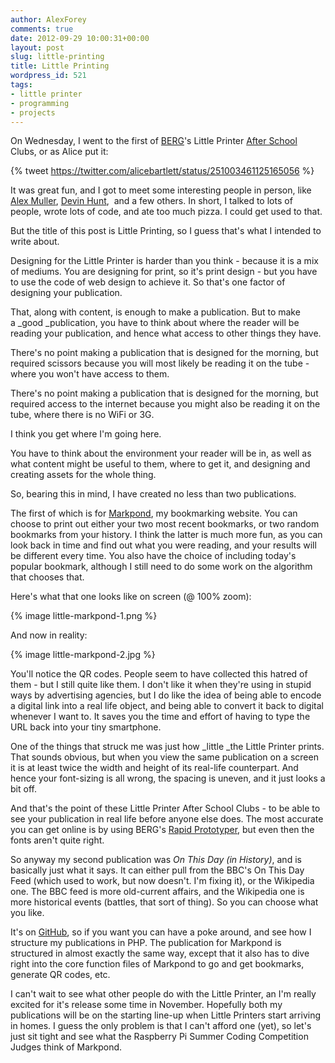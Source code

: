 ```yaml
---
author: AlexForey
comments: true
date: 2012-09-29 10:00:31+00:00
layout: post
slug: little-printing
title: Little Printing
wordpress_id: 521
tags:
- little printer
- programming
- projects
---
```


On Wednesday, I went to the first of [BERG](http://berglondon.com)'s Little Printer [After School](http://bergcloud.com/2012/09/27/school-report/) Clubs, or as Alice put it:

{% tweet https://twitter.com/alicebartlett/status/251003461125165056 %}

It was great fun, and I got to meet some interesting people in person, like [Alex Muller](https://twitter.com/alexmuller), [Devin Hunt](http://www.hailpixel.com/),  and a few others. In short, I talked to lots of people, wrote lots of code, and ate too much pizza. I could get used to that.

But the title of this post is Little Printing, so I guess that's what I intended to write about.

Designing for the Little Printer is harder than you think - because it is a mix of mediums. You are designing for print, so it's print design - but you have to use the code of web design to achieve it. So that's one factor of designing your publication.

That, along with content, is enough to make a publication. But to make a _good _publication, you have to think about where the reader will be reading your publication, and hence what access to other things they have.

There's no point making a publication that is designed for the morning, but required scissors because you will most likely be reading it on the tube - where you won't have access to them.

There's no point making a publication that is designed for the morning, but required access to the internet because you might also be reading it on the tube, where there is no WiFi or 3G.

I think you get where I'm going here.

You have to think about the environment your reader will be in, as well as what content might be useful to them, where to get it, and designing and creating assets for the whole thing.

So, bearing this in mind, I have created no less than two publications.

The first of which is for [Markpond](http://markpond.com), my bookmarking website. You can choose to print out either your two most recent bookmarks, or two random bookmarks from your history. I think the latter is much more fun, as you can look back in time and find out what you were reading, and your results will be different every time. You also have the choice of including today's popular bookmark, although I still need to do some work on the algorithm that chooses that.

Here's what that one looks like on screen (@ 100% zoom):

{% image little-markpond-1.png %}

And now in reality:

{% image little-markpond-2.jpg %}

You'll notice the QR codes. People seem to have collected this hatred of them - but I still quite like them. I don't like it when they're using in stupid ways by advertising agencies, but I do like the idea of being able to encode a digital link into a real life object, and being able to convert it back to digital whenever I want to. It saves you the time and effort of having to type the URL back into your tiny smartphone.

One of the things that struck me was just how _little _the Little Printer prints. That sounds obvious, but when you view the same publication on a screen it is at least twice the width and height of its real-life counterpart. And hence your font-sizing is all wrong, the spacing is uneven, and it just looks a bit off.

And that's the point of these Little Printer After School Clubs - to be able to see your publication in real life before anyone else does. The most accurate you can get online is by using BERG's [Rapid Prototyper](http://remote.bergcloud.com/developers/tools/), but even then the fonts aren't quite right.

So anyway my second publication was _On This Day (in History)_, and is basically just what it says. It can either pull from the BBC's On This Day Feed (which used to work, but now doesn't. I'm fixing it), or the Wikipedia one. The BBC feed is more old-current affairs, and the Wikipedia one is more historical events (battles, that sort of thing). So you can choose what you like.

It's on [GitHub](https://github.com/alfo/onthisday), so if you want you can have a poke around, and see how I structure my publications in PHP. The publication for Markpond is structured in almost exactly the same way, except that it also has to dive right into the core function files of Markpond to go and get bookmarks, generate QR codes, etc.

I can't wait to see what other people do with the Little Printer, an I'm really excited for it's release some time in November. Hopefully both my publications will be on the starting line-up when Little Printers start arriving in homes. I guess the only problem is that I can't afford one (yet), so let's just sit tight and see what the Raspberry Pi Summer Coding Competition Judges think of Markpond.
